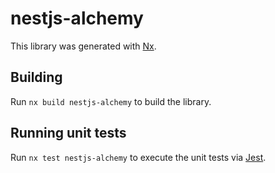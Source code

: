 # nestjs-alchemy

This library was generated with [Nx](https://nx.dev).

## Building

Run `nx build nestjs-alchemy` to build the library.

## Running unit tests

Run `nx test nestjs-alchemy` to execute the unit tests via [Jest](https://jestjs.io).

